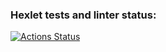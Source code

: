 ### Hexlet tests and linter status:
[![Actions Status](https://github.com/asfiks/frontend-project-11/workflows/hexlet-check/badge.svg)](https://github.com/asfiks/frontend-project-11/actions)
